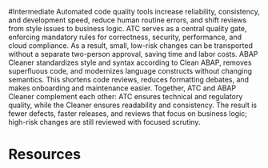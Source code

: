 #Intermediate 
Automated code quality tools increase reliability, consistency, and development speed, reduce human routine errors, and shift reviews from style issues to business logic. 
ATC serves as a central quality gate, enforcing mandatory rules for correctness, security, performance, and cloud compliance. As a result, small, low-risk changes can be transported without a separate two-person approval, saving time and labor costs. 
ABAP Cleaner standardizes style and syntax according to Clean ABAP, removes superfluous code, and modernizes language constructs without changing semantics. This shortens code reviews, reduces formatting debates, and makes onboarding and maintenance easier. 
Together, ATC and ABAP Cleaner complement each other: ATC ensures technical and regulatory quality, while the Cleaner ensures readability and consistency. The result is fewer defects, faster releases, and reviews that focus on business logic; high-risk changes are still reviewed with focused scrutiny.
# Resources
